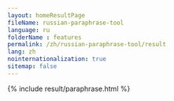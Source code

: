 ```yaml
---
layout: homeResultPage
fileName: russian-paraphrase-tool
language: ru
folderName : features
permalink: /zh/russian-paraphrase-tool/result
lang: zh
nointernationalization: true
sitemap: false
---
```

{% include result/paraphrase.html %}

<script src="/js/result/paraprashing.js" data-foldername="{{page.folderName}}" data-lang="{{page.lang}}"></script>